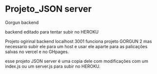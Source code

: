 # Projeto_JSON server
 Gorgun backend

 backend editado para tentar subir no HEROKU

 
Projeto ogirinal backend localhost 3001 funciona  projeto GORGUN 2 mas necessario subir ele para um host e usar ele aparte para as palicações salvas no vercel e no GHpages.

esse projeto JSON server é uma copia dele com modificações com um index.js ou um server.js para subir no HEROKU.

